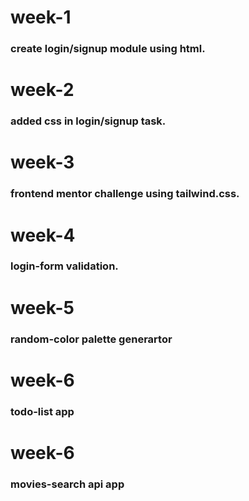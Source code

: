 # week-1

### create login/signup module using html.

# week-2

### added css in login/signup task.
# week-3

### frontend mentor challenge using tailwind.css.

# week-4

### login-form validation.

# week-5

### random-color palette generartor

# week-6

### todo-list app

# week-6

### movies-search api app
